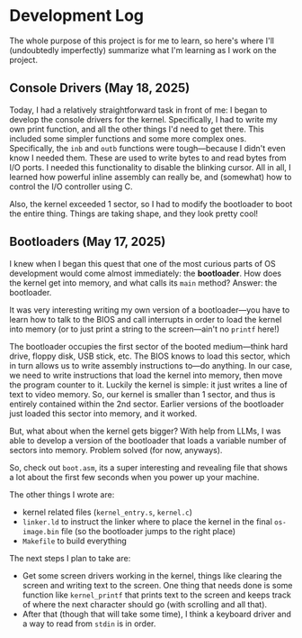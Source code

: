 # Development Log

The whole purpose of this project is for me to learn, so here's where I'll (undoubtedly imperfectly) summarize what I'm learning as I work on the project.

## Console Drivers (May 18, 2025)

Today, I had a relatively straightforward task in front of me: I began to develop the console drivers for the kernel. Specifically, I had to write my own print function, and all the other things I'd need to get there. This included some simpler functions and some more complex ones. Specifically, the `inb` and `outb` functions were tough—because I didn't even know I needed them. These are used to write bytes to and read bytes from I/O ports. I needed this functionality to disable the blinking cursor. All in all, I learned how powerful inline assembly can really be, and (somewhat) how to control the I/O controller using C.

Also, the kernel exceeded 1 sector, so I had to modify the bootloader to boot the entire thing. Things are taking shape, and they look pretty cool!

## Bootloaders (May 17, 2025)

I knew when I began this quest that one of the most curious parts of OS development would come almost immediately: the **bootloader**. How does the kernel get into memory, and what calls its `main` method? Answer: the bootloader.

It was very interesting writing my own version of a bootloader—you have to learn how to talk to the BIOS and call interrupts in order to load the kernel into memory (or to just print a string to the screen—ain't no `printf` here!)

The bootloader occupies the first sector of the booted medium—think hard drive, floppy disk, USB stick, etc. The BIOS knows to load this sector, which in turn allows us to write assembly instructions to—do anything. In our case, we need to write instructions that load the kernel into memory, then move the program counter to it. Luckily the kernel is simple: it just writes a line of text to video memory. So, our kernel is smaller than 1 sector, and thus is entirely contained within the 2nd sector. Earlier versions of the bootloader just loaded this sector into memory, and it worked.

But, what about when the kernel gets bigger? With help from LLMs, I was able to develop a version of the bootloader that loads a variable number of sectors into memory. Problem solved (for now, anyways).

So, check out `boot.asm`, its a super interesting and revealing file that shows a lot about the first few seconds when you power up your machine.

The other things I wrote are:

- kernel related files (`kernel_entry.s`, `kernel.c`)
- `linker.ld` to instruct the linker where to place the kernel in the final `os-image.bin` file (so the bootloader jumps to the right place)
- `Makefile` to build everything

The next steps I plan to take are:

- Get some screen drivers working in the kernel, things like clearing the screen and writing text to the screen. One thing that needs done is some function like `kernel_printf` that prints text to the screen and keeps track of where the next character should go (with scrolling and all that).
- After that (though that will take some time), I think a keyboard driver and a way to read from `stdin` is in order.
